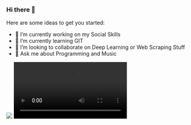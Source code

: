 ### Hi there 👋



Here are some ideas to get you started:

- 🔭 I’m currently working on my Social Skills
- 🌱 I’m currently learning GIT
- 👯 I’m looking to collaborate on Deep Learning or Web Scraping Stuff
- 💬 Ask me about Programming and Music

<img src="https://github-readme-stats.vercel.app/api?username=anubhavsingh10">

<video src= "https://www.youtube.com/watch?v=E5QGl2v5YSE">



[![My Current favourite Song](https://img.youtube.com/vi/E5QGl2v5YSE/0.jpg)](https://www.youtube.com/watch?v=E5QGl2v5YSE "My Current favourite Song")
